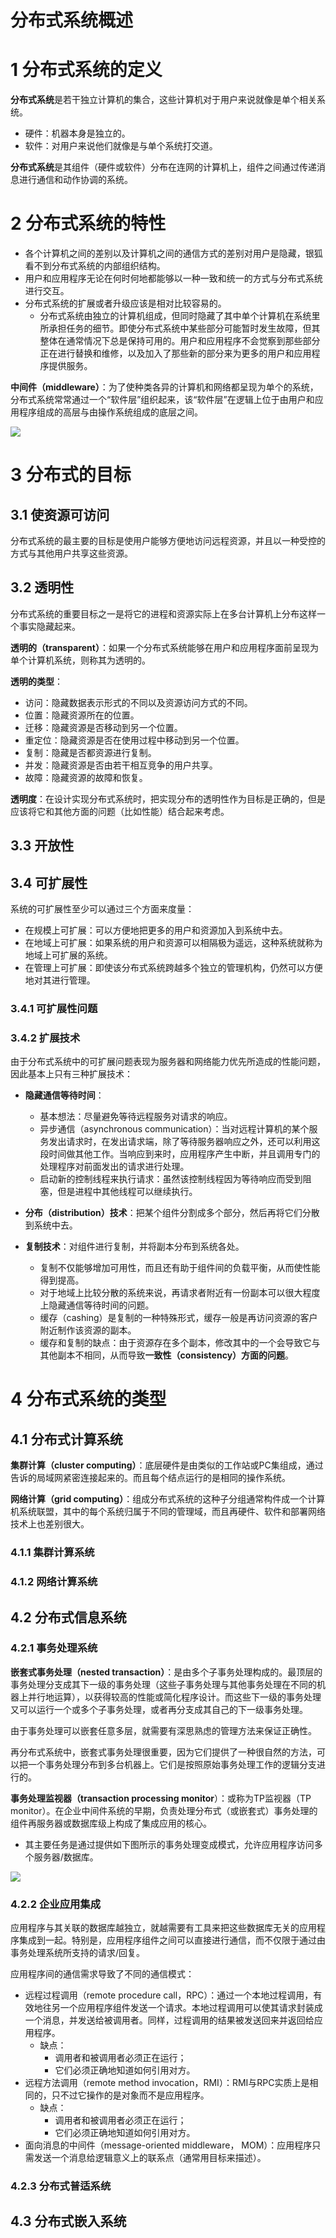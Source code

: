 # 分布式系统概述

# 1 分布式系统的定义

**分布式系统**是若干独立计算机的集合，这些计算机对于用户来说就像是单个相关系统。

- 硬件：机器本身是独立的。
- 软件：对用户来说他们就像是与单个系统打交道。



**分布式系统**是其组件（硬件或软件）分布在连网的计算机上，组件之间通过传递消息进行通信和动作协调的系统。

# 2 分布式系统的特性

- 各个计算机之间的差别以及计算机之间的通信方式的差别对用户是隐藏，银狐看不到分布式系统的内部组织结构。
- 用户和应用程序无论在何时何地都能够以一种一致和统一的方式与分布式系统进行交互。
- 分布式系统的扩展或者升级应该是相对比较容易的。
  - 分布式系统由独立的计算机组成，但同时隐藏了其中单个计算机在系统里所承担任务的细节。即使分布式系统中某些部分可能暂时发生故障，但其整体在通常情况下总是保持可用的。用户和应用程序不会觉察到那些部分正在进行替换和维修，以及加入了那些新的部分来为更多的用户和应用程序提供服务。



**中间件（middleware）**：为了使种类各异的计算机和网络都呈现为单个的系统，分布式系统常常通过一个“软件层”组织起来，该“软件层”在逻辑上位于由用户和应用程序组成的高层与由操作系统组成的底层之间。

![](./media/distributed_system_middleware_20210309130941.png)

# 3 分布式的目标

## 3.1 使资源可访问

分布式系统的最主要的目标是使用户能够方便地访问远程资源，并且以一种受控的方式与其他用户共享这些资源。

## 3.2 透明性

分布式系统的重要目标之一是将它的进程和资源实际上在多台计算机上分布这样一个事实隐藏起来。

**透明的（transparent）**：如果一个分布式系统能够在用户和应用程序面前呈现为单个计算机系统，则称其为透明的。

**透明的类型**：

- 访问：隐藏数据表示形式的不同以及资源访问方式的不同。
- 位置：隐藏资源所在的位置。
- 迁移：隐藏资源是否移动到另一个位置。
- 重定位：隐藏资源是否在使用过程中移动到另一个位置。
- 复制：隐藏是否都资源进行复制。
- 并发：隐藏资源是否由若干相互竞争的用户共享。
- 故障：隐藏资源的故障和恢复。

**透明度**：在设计实现分布式系统时，把实现分布的透明性作为目标是正确的，但是应该将它和其他方面的问题（比如性能）结合起来考虑。

## 3.3 开放性

## 3.4 可扩展性

系统的可扩展性至少可以通过三个方面来度量：

- 在规模上可扩展：可以方便地把更多的用户和资源加入到系统中去。
- 在地域上可扩展：如果系统的用户和资源可以相隔极为遥远，这种系统就称为地域上可扩展的系统。
- 在管理上可扩展：即使该分布式系统跨越多个独立的管理机构，仍然可以方便地对其进行管理。

### 3.4.1 可扩展性问题

### 3.4.2 扩展技术

由于分布式系统中的可扩展问题表现为服务器和网络能力优先所造成的性能问题，因此基本上只有三种扩展技术：

- **隐藏通信等待时间**：
  - 基本想法：尽量避免等待远程服务对请求的响应。
  - 异步通信（asynchronous communication）：当对远程计算机的某个服务发出请求时，在发出请求端，除了等待服务器响应之外，还可以利用这段时间做其他工作。当响应到来时，应用程序产生中断，并且调用专门的处理程序对前面发出的请求进行处理。
  - 启动新的控制线程来执行请求：虽然该控制线程因为等待响应而受到阻塞，但是进程中其他线程可以继续执行。

- **分布（distribution）技术**：把某个组件分割成多个部分，然后再将它们分散到系统中去。
- **复制技术**：对组件进行复制，并将副本分布到系统各处。
  - 复制不仅能够增加可用性，而且还有助于组件间的负载平衡，从而使性能得到提高。
  - 对于地域上比较分散的系统来说，再请求者附近有一份副本可以很大程度上隐藏通信等待时间的问题。
  - 缓存（cashing）是复制的一种特殊形式，缓存一般是再访问资源的客户附近制作该资源的副本。
  - 缓存和复制的缺点：由于资源存在多个副本，修改其中的一个会导致它与其他副本不相同，从而导致**一致性（consistency）方面的问题**。

# 4 分布式系统的类型

## 4.1 分布式计算系统

**集群计算（cluster computing）**：底层硬件是由类似的工作站或PC集组成，通过告诉的局域网紧密连接起来的。而且每个结点运行的是相同的操作系统。

**网络计算（grid computing）**：组成分布式系统的这种子分组通常构件成一个计算机系统联盟，其中的每个系统归属于不同的管理域，而且再硬件、软件和部署网络技术上也差别很大。

### 4.1.1 集群计算系统

### 4.1.2 网络计算系统

## 4.2 分布式信息系统

### 4.2.1 事务处理系统

**嵌套式事务处理（nested transaction）**：是由多个子事务处理构成的。最顶层的事务处理分支成其下一级的事务处理（这些子事务处理与其他事务处理在不同的机器上并行地运算），以获得较高的性能或简化程序设计。而这些下一级的事务处理又可以运行一个或多个子事务处理，或者再分支成其自己的下一级事务处理。

由于事务处理可以嵌套任意多层，就需要有深思熟虑的管理方法来保证正确性。

再分布式系统中，嵌套式事务处理很重要，因为它们提供了一种很自然的方法，可以把一个事务处理分布到多台机器上。它们是按照原始事务处理工作的逻辑分支进行的。

**事务处理监视器（transaction processing monitor**）：或称为TP监视器（TP monitor）。在企业中间件系统的早期，负责处理分布式（或嵌套式）事务处理的组件再服务器或数据库级上构成了集成应用的核心。

- 其主要任务是通过提供如下图所示的事务处理变成模式，允许应用程序访问多个服务器/数据库。

![](./media/distributed_system_20210310163611.png)

### 4.2.2 企业应用集成

应用程序与其关联的数据库越独立，就越需要有工具来把这些数据库无关的应用程序集成到一起。特别是，应用程序组件之间可以直接进行通信，而不仅限于通过由事务处理系统所支持的请求/回复。

应用程序间的通信需求导致了不同的通信模式：

- 远程过程调用（remote procedure call，RPC）：通过一个本地过程调用，有效地往另一个应用程序组件发送一个请求。本地过程调用可以使其请求封装成一个消息，并发送给被调用者。同样，过程调用的结果被发送回来并返回给应用程序。
  - 缺点：
    - 调用者和被调用者必须正在运行；
    - 它们必须正确地知道如何引用对方。
- 远程方法调用（remote method invocation，RMI）：RMI与RPC实质上是相同的，只不过它操作的是对象而不是应用程序。
  - 缺点：
    - 调用者和被调用者必须正在运行；
    - 它们必须正确地知道如何引用对方。
- 面向消息的中间件（message-oriented middleware， MOM）：应用程序只需发送一个消息给逻辑意义上的联系点（通常用目标来描述）。

### 4.2.3 分布式普适系统

## 4.3 分布式嵌入系统

